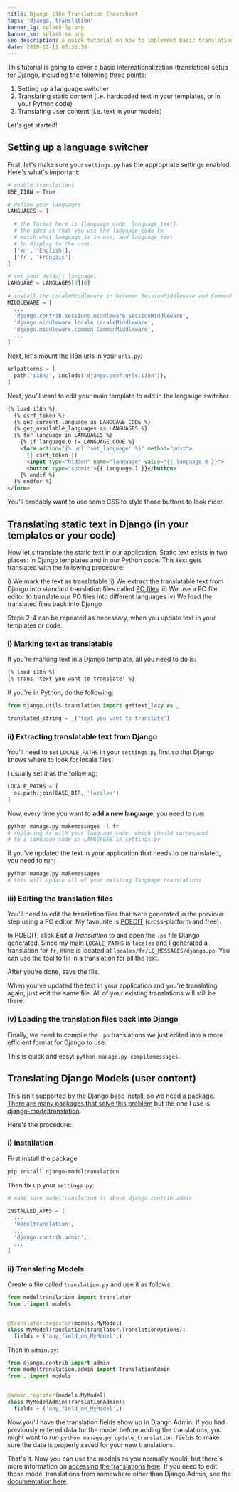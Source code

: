 ```yaml
---
title: Django i18n Translation Cheatsheet
tags: 'django, translation'
banner_lg: splash-lg.png
banner_sm: splash-sm.png
seo_description: A quick tutorial on how to implement basic translation in Django
date: 2019-12-11 07:33:30
---
```



This tutorial is going to cover a basic internationalization (translation) setup for Django, including the following three points:

1. Setting up a language switcher
2. Translating static content (i.e. hardcoded text in your templates, or in your Python code)
3. Translating user content (i.e. text in your models)

Let's get started!


## Setting up a language switcher

First, let's make sure your `settings.py` has the appropriate settings enabled.  Here's what's important:

```python
# enable translations
USE_I18N = True

# define your languages
LANGUAGES = [

  # the format here is [language_code, language_text].
  # the idea is that you use the language_code to 
  # match what language is in use, and language_text
  # to display to the user.  
  ['en', 'English'],
  ['fr', 'Français']
]

# set your default language.
LANGUAGE = LANGUAGES[0][0]

# install the LocaleMiddleware in between SessionMiddleware and CommonMiddleware
MIDDLEWARE = [
  ...
  'django.contrib.sessions.middleware.SessionMiddleware',
  'django.middleware.locale.LocaleMiddleware',
  'django.middleware.common.CommonMiddleware',
  ...
]

```

Next, let's mount the i18n urls in your `urls.py`:

```python
urlpatterns = [
  path('i18n/', include('django.conf.urls.i18n')),
]
```

Next, you'll want to edit your main template to add in the langauge switcher. 

```html
{% load i18n %}
  {% csrf_token %}
  {% get_current_language as LANGUAGE_CODE %}
  {% get_available_languages as LANGUAGES %}
  {% for language in LANGUAGES %}
    {% if language.0 != LANGUAGE_CODE %}
    <form action="{% url 'set_language' %}" method="post">
      {{ csrf_token }}
      <input type="hidden" name="language" value="{{ language.0 }}">
      <button type="submit">{{ language.1 }}</button>
    {% endif %}
  {% endfor %}
</form>
```

You'll probably want to use some CSS to style those buttons to look nicer.


## Translating static text in Django (in your templates or your code)

Now let's translate the static text in our application.  Static text exists in two places: in Django templates and in our Python code.  This text gets translated with the following procedure:

i) We mark the text as translatable
ii) We extract the translatable text from Django into standard translation files called [PO files](https://www.gnu.org/software/gettext/manual/html_node/PO-Files.html)
iii) We use a PO file editor to translate our PO files into different languages
iv) We load the translated files back into Django

Steps 2-4 can be repeated as necessary, when you update text in your templates or code.


### i) Marking text as translatable

If you're marking text in a Django template, all you need to do is: 

```html
{% load i18n %}
{% trans 'text you want to translate' %}
```

If you're in Python, do the following:

```python
from django.utils.translation import gettext_lazy as _

translated_string = _('text you want to translate')
```


### ii) Extracting translatable text from Django

You'll need to set `LOCALE_PATHS` in your `settings.py` first so that Django knows where to look for locale files.

I usually set it as the following:

```python
LOCALE_PATHS = [
  os.path.join(BASE_DIR, 'locales')
]
```

Now, every time you want to __add a new language__, you need to run:

```bash
python manage.py makemessages -l fr
# replacing fr with your language_code, which should correspond 
# to a language_code in LANGUAGES in settings.py
```

If you've updated the text in your application that needs to be translated, you need to run:

```bash
python manage.py makemessages
# this will update all of your existing language translations
```

### iii) Editing the translation files

You'll need to edit the translation files that were generated in the previous step using a PO editor.  My favourite is [POEDIT](https://poedit.net/) (cross-platform and free).

In POEDIT, click _Edit a Translation_ to and open the `.po` file Django generated.  Since my main `LOCALE_PATHS` is `locales` and I generated a translation for `fr`, mine is located at `locales/fr/LC_MESSAGES/django.po`.  You can use the tool to fill in a translation for all the text.

After you're done, save the file.

When you've updated the text in your application and you're translating again, just edit the same file.  All of your existing translations will still be there.


### iv) Loading the translation files back into Django

Finally, we need to compile the `.po` translations we just edited into a more efficient format for Django to use.

This is quick and easy: `python manage.py compilemessages`.


## Translating Django Models (user content)

This isn't supported by the Django base install, so we need a package.  [There are many packages that solve this problem](https://djangopackages.org/grids/g/model-translation/) but the one I use is [django-modeltranslation](https://django-modeltranslation.readthedocs.io/en/latest/index.html).

Here's the procedure:


### i) Installation

First install the package

```bash
pip install django-modeltranslation
```

Then fix up your `settings.py`:

```python
# make sure modeltranslation is above django.contrib.admin

INSTALLED_APPS = [
  ...
  'modeltranslation',
  ...
  'django.contrib.admin',
  ...
]
```


### ii) Translating Models

Create a file called `translation.py` and use it as follows:

```python
from modeltranslation import translator
from . import models


@translator.register(models.MyModel)
class MyModelTranslation(translator.TranslationOptions):
  fields = ('any_field_on_MyModel',)
```

Then in `admin.py`:

```python
from django.contrib import admin
from modeltranslation.admin import TranslationAdmin
from . import models


@admin.register(models.MyModel)
class MyModelAdmin(TranslationAdmin):
  fields = ('any_field_on_MyModel',)
```

Now you'll have the translation fields show up in Django Admin.  If you had previously entered data for the model before adding the translations, you might want to run `python manage.py update_translation_fields` to make sure the data is properly saved for your new translations.

That's it.  Now you can use the models as you normally would, but there's more information on [accessing the translations here](https://django-modeltranslation.readthedocs.io/en/latest/usage.html).  If you need to edit those model translations from somewhere other than Django Admin, see the [documentation here](https://django-modeltranslation.readthedocs.io/en/latest/forms.html).
